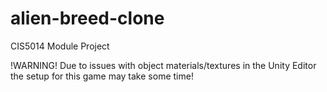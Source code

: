 # alien-breed-clone
CIS5014 Module Project

!WARNING!
Due to issues with object materials/textures in the Unity Editor the setup for this game may take some time!
